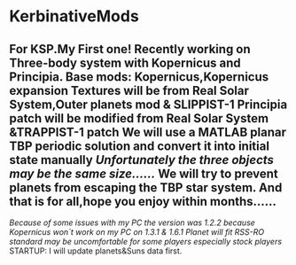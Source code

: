 # KerbinativeMods
For KSP.My First one!
Recently working on Three-body system with Kopernicus and Principia.
Base mods:
Kopernicus,Kopernicus expansion
Textures will be from Real Solar System,Outer planets mod & SLIPPIST-1
Principia patch will be modified from Real Solar System &TRAPPIST-1 patch
We will use a MATLAB planar TBP periodic solution and convert it into initial state manually
*Unfortunately the three objects may be the same size......*
We will try to prevent planets from escaping the TBP star system.
And that is for all,hope you enjoy within months......
------------------------------------------
*Because of some issues with my PC the version was 1.2.2 because Kopernicus won`t work on my PC on 1.3.1 & 1.6.1*
*Planet will fit RSS-RO standard may be uncomfortable for some players especially stock players*
STARTUP:
I will update planets&Suns data first.
